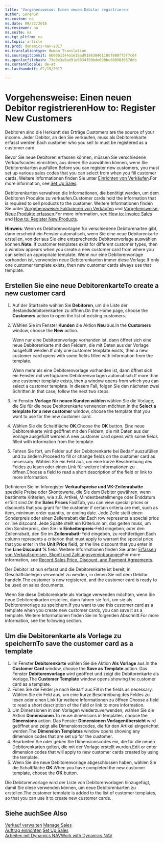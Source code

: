 ```yaml
---
title: 'Vorgehensweise: Einen neuen Debitor registrieren'
author: SorenGP
ms.custom: na
ms.date: 09/22/2016
ms.reviewer: na
ms.suite: na
ms.tgt_pltfrm: na
ms.topic: article
ms.prod: dynamics-nav-2017
ms.translationtype: Human Translation
ms.sourcegitcommit: 6b60b1344a1e18ad91863046110df880f75f7c04
ms.openlocfilehash: 73e0e3a0ad91e6834f69bde098be880903057ddb
ms.contentlocale: de-at
ms.lasthandoff: 07/19/2017

---
```


# <a name="how-to-register-new-customers"></a><span data-ttu-id="c3052-102">Vorgehensweise: Einen neuen Debitor registrieren</span><span class="sxs-lookup"><span data-stu-id="c3052-102">How to: Register New Customers</span></span>
<span data-ttu-id="c3052-103">Debitoren sind die Herkunft des Erträge.</span><span class="sxs-lookup"><span data-stu-id="c3052-103">Customers are the source of your income.</span></span> <span data-ttu-id="c3052-104">Jeder Debitor, an den Sie verkaufen, muss als Debitorenkarte erfasst werden.</span><span class="sxs-lookup"><span data-stu-id="c3052-104">Each customer who you sell to must be registered as a customer card.</span></span>

<span data-ttu-id="c3052-105">Bevor Sie neue Debitoren erfassen können, müssen Sie verschiedene Verkaufscodes einrichten, aus denen Sie auswählen können, wenn Sie Debitorenkarten ausfüllen.</span><span class="sxs-lookup"><span data-stu-id="c3052-105">Before you can register new customers, you must set up various sales codes that you can select from when you fill customer cards.</span></span> <span data-ttu-id="c3052-106">Weitere Informationen finden Sie unter [Einrichten von Verkäufen](sales-setup-sales.md).</span><span class="sxs-lookup"><span data-stu-id="c3052-106">For more information, see [Set Up Sales](sales-setup-sales.md).</span></span>

<span data-ttu-id="c3052-107">Debitorenkarten verwahren die Informationen, die benötigt werden, um dem Debitoren Produkte zu verkaufen.</span><span class="sxs-lookup"><span data-stu-id="c3052-107">Customer cards hold the information that is required to sell products to the customer.</span></span> <span data-ttu-id="c3052-108">Weitere Informationen finden Sie unter [Vorgehensweise: Fakturieren von Verkäufen](sales-how-invoice-sales.md) und [Vorgehensweise: Neue Produkte erfassen](inventory-how-register-new-products.md).</span><span class="sxs-lookup"><span data-stu-id="c3052-108">For more information, see [How to: Invoice Sales](sales-how-invoice-sales.md) and [How to: Register New Products](inventory-how-register-new-products.md).</span></span>

<span data-ttu-id="c3052-109">**Hinweis**: Wenn es Debitorenvorlagen für verschiedene Debitorenarten gibt, dann erscheint ein Fenster automatisch, wenn Sie eine neue Debitorenkarte erstellen, von der aus Sie eine entsprechende Debitorenvorlage auswählen können.</span><span class="sxs-lookup"><span data-stu-id="c3052-109">**Note**: If customer templates exist for different customer types, then a window appears when you create a new customer card from where you can select an appropriate template.</span></span> <span data-ttu-id="c3052-110">Wenn nur eine Debitorenvorlage vorhanden ist, verwenden neue Debitorenkarten immer diese Vorlage.</span><span class="sxs-lookup"><span data-stu-id="c3052-110">If only one customer template exists, then new customer cards always use that template.</span></span>

## <a name="to-create-a-new-customer-card"></a><span data-ttu-id="c3052-111">Erstellen Sie eine neue Debitorenkarte</span><span class="sxs-lookup"><span data-stu-id="c3052-111">To create a new customer card</span></span>
1. <span data-ttu-id="c3052-112">Auf der Startseite wählen Sie **Debitoren**, um die Liste der Bestandsdebitorenkarten zu öffnen.</span><span class="sxs-lookup"><span data-stu-id="c3052-112">On the Home page, choose the **Customers** action to open the list of existing customers.</span></span>  
2. <span data-ttu-id="c3052-113">Wählen Sie im Fenster **Kunden** die Aktion **Neu** aus.</span><span class="sxs-lookup"><span data-stu-id="c3052-113">In the **Customers** window, choose the **New** action.</span></span>

    <span data-ttu-id="c3052-114">Wenn nur eine Debitorenvorlage vorhanden ist, dann öffnet sich eine neue Debitorenkarte mit den Feldern, die mit Daten aus der Vorlage ausgefüllt werden.</span><span class="sxs-lookup"><span data-stu-id="c3052-114">If only one customer template exists, then a new customer card opens with some fields filled with information from the template.</span></span>

    <span data-ttu-id="c3052-115">Wenn mehr als eine Debitorenvorlage vorhanden ist, dann öffnet sich ein Fenster mit verfügbaren Debitorenvorlagen automatisch.</span><span class="sxs-lookup"><span data-stu-id="c3052-115">If more than one customer template exists, then a window opens from which you can select a customer template.</span></span> <span data-ttu-id="c3052-116">In diesem Fall, folgen Sie den nächsten zwei Schritten.</span><span class="sxs-lookup"><span data-stu-id="c3052-116">In that case, follow the next two steps.</span></span>
3. <span data-ttu-id="c3052-117">Im Fenster **Vorlage für neuen Kunden wählen** wählen Sie die Vorlage, die Sie für die neue Debitorenkarte verwenden möchten.</span><span class="sxs-lookup"><span data-stu-id="c3052-117">In the **Select a template for a new customer** window, choose the template that you want to use for the new customer card.</span></span>
4. <span data-ttu-id="c3052-118">Wählen Sie die Schaltfläche **OK**.</span><span class="sxs-lookup"><span data-stu-id="c3052-118">Choose the **OK** button.</span></span> <span data-ttu-id="c3052-119">Eine neue Debitorenkarte wird geöffnet mit den Feldern, die mit Daten aus der Vorlage ausgefüllt werden.</span><span class="sxs-lookup"><span data-stu-id="c3052-119">A new customer card opens with some fields filled with information from the template.</span></span>  
5. <span data-ttu-id="c3052-120">Fahren Sie fort, um Felder auf der Debitorenkarte bei Bedarf auszufüllen und zu ändern.</span><span class="sxs-lookup"><span data-stu-id="c3052-120">Proceed to fill or change fields on the customer card as necessary.</span></span> <span data-ttu-id="c3052-121">Wählen Sie ein Feld aus, um eine kurze Beschreibung des Feldes zu lesen oder einen Link für weitere Informationen zu öffnen.</span><span class="sxs-lookup"><span data-stu-id="c3052-121">Choose a field to read a short description of the field or link to more information.</span></span>

<span data-ttu-id="c3052-122">Definieren Sie im Inforegister **Verkaufspreise und VK-Zeilenrabatte** spezielle Preise oder Skontowerte, die Sie dem Debitor gewähren, wenn bestimmte Kriterien, wie z.B. Artikel, Mindestbestellmenge oder Enddatum erfüllt sind.</span><span class="sxs-lookup"><span data-stu-id="c3052-122">On the **Sales Prices** FastTab, you can view special prices or discounts that you grant for the customer if certain criteria are met, such as item, minimum order quantity, or ending date.</span></span> <span data-ttu-id="c3052-123">Jede Zeile stellt einen Sonderpreis oder einen Zeilenrabatt dar.</span><span class="sxs-lookup"><span data-stu-id="c3052-123">Each row represents a special price or line discount.</span></span> <span data-ttu-id="c3052-124">Jede Spalte stellt ein Kriterium an, das gelten muss, um den Sonderpreis, den Sie im **Einheitenpreis**-Feld eingeben, oder den Zeilenrabatt, den Sie im **Zeilenrabatt**-Feld eingeben, zu rechtfertigen.</span><span class="sxs-lookup"><span data-stu-id="c3052-124">Each column represents a criterion that must apply to warrant the special price that you enter in the **Unit Price** field, or the line discount that you enter in the **Line Discount %** field.</span></span> <span data-ttu-id="c3052-125">Weitere Informationen finden Sie unter [Erfassen von Verkaufspreisen, Skonti und Zahlungsvereinbarungen](sales-how-record-sales-price-discount-payment-agreements.md)</span><span class="sxs-lookup"><span data-stu-id="c3052-125">For more information, see [Record Sales Price, Discount, and Payment Agreements](sales-how-record-sales-price-discount-payment-agreements.md).</span></span>

<span data-ttu-id="c3052-126">Der Debitor ist nun erfasst und die Debitorenkarte ist bereit, in Geschäftsbelegen verwendet zu werden, in denen Sie mit dem Debitor handeln.</span><span class="sxs-lookup"><span data-stu-id="c3052-126">The customer is now registered, and the customer card is ready to be used on sales documents.</span></span>

<span data-ttu-id="c3052-127">Wenn Sie diese Debitorenkarte als Vorlage verwenden möchten, wenn Sie neue Debitorenkarten erstellen, dann fahren sie fort, um sie als Debitorenvorlage zu speichern.</span><span class="sxs-lookup"><span data-stu-id="c3052-127">If you want to use this customer card as a template when you create new customer cards, you can save it as a template.</span></span> <span data-ttu-id="c3052-128">Weitere Informationen finden Sie im folgenden Abschnitt.</span><span class="sxs-lookup"><span data-stu-id="c3052-128">For more information, see the following section.</span></span>

## <a name="to-save-the-customer-card-as-a-template"></a><span data-ttu-id="c3052-129">Um die Debitorenkarte als Vorlage zu speichern</span><span class="sxs-lookup"><span data-stu-id="c3052-129">To save the customer card as a template</span></span>
1. <span data-ttu-id="c3052-130">Im Fenster **Debitorenkarte** wählen Sie die Aktion **Als Vorlage** aus.</span><span class="sxs-lookup"><span data-stu-id="c3052-130">In the **Customer Card** window, choose the **Save as Template** action.</span></span> <span data-ttu-id="c3052-131">Das Fenster **Debitorenvorlage** wird geöffnet und zeigt die Debitorenkarte als Vorlage.</span><span class="sxs-lookup"><span data-stu-id="c3052-131">The **Customer Template** window opens showing the customer card as a template.</span></span>
2. <span data-ttu-id="c3052-132">Füllen Sie die Felder je nach Bedarf aus.</span><span class="sxs-lookup"><span data-stu-id="c3052-132">Fill in the fields as necessary.</span></span> <span data-ttu-id="c3052-133">Wählen Sie ein Feld aus, um eine kurze Beschreibung des Feldes zu lesen oder einen Link für weitere Informationen zu öffnen.</span><span class="sxs-lookup"><span data-stu-id="c3052-133">Choose a field to read a short description of the field or link to more information.</span></span>
3. <span data-ttu-id="c3052-134">Um Dimensionen in den Vorlagen wiederzuverwenden, wählen Sie die Aktion **Dimensionen**.</span><span class="sxs-lookup"><span data-stu-id="c3052-134">To reuse dimensions in templates, choose the **Dimensions** action.</span></span> <span data-ttu-id="c3052-135">Das Fenster **Dimensionen Vorlagenübersicht** wird geöffnet und zeigt alle Dimensionscodes, die für den Artikel eingerichtet werden.</span><span class="sxs-lookup"><span data-stu-id="c3052-135">The **Dimension Templates** window opens showing any dimension codes that are set up for the customer.</span></span>
4. <span data-ttu-id="c3052-136">Bearbeiten Sie oder geben Sie Dimensionscodes ein, die für die neuen Debitorenkarten gelten, die mit der Vorlage erstellt wurden.</span><span class="sxs-lookup"><span data-stu-id="c3052-136">Edit or enter dimension codes that will apply to new customer cards created by using the template.</span></span>  
5. <span data-ttu-id="c3052-137">Wenn Sie die neue Debitorenvorlage abgeschlossen haben, wählen Sie die Schaltfläche **OK**.</span><span class="sxs-lookup"><span data-stu-id="c3052-137">When you have completed the new customer template, choose the **OK** button.</span></span>

<span data-ttu-id="c3052-138">Die Debitorenvorlage wird der Liste von Debitorenvorlagen hinzugefügt, damit Sie diese verwenden können, um neue Debitorenkarten zu erstellen.</span><span class="sxs-lookup"><span data-stu-id="c3052-138">The customer template is added to the list of customer templates, so that you can use it to create new customer cards.</span></span>

## <a name="see-also"></a><span data-ttu-id="c3052-139">Siehe auch</span><span class="sxs-lookup"><span data-stu-id="c3052-139">See Also</span></span>  
<span data-ttu-id="c3052-140">[Verkauf verwalten](sales-manage-sales.md)  </span><span class="sxs-lookup"><span data-stu-id="c3052-140">[Manage Sales](sales-manage-sales.md)  </span></span>  
<span data-ttu-id="c3052-141">[Auftrag einrichten](sales-setup-sales.md)  </span><span class="sxs-lookup"><span data-stu-id="c3052-141">[Set Up Sales](sales-setup-sales.md)  </span></span>  
[<span data-ttu-id="c3052-142">Arbeiten mit Dynamics NAV</span><span class="sxs-lookup"><span data-stu-id="c3052-142">Work with Dynamics NAV</span></span>](ui-work-product.md)

